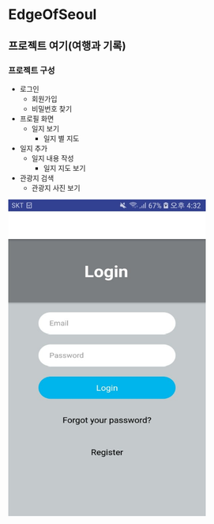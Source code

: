 # EdgeOfSeoul

## 프로젝트 여기(여행과 기록)

### 프로젝트 구성

* 로그인
  * 회원가입
  * 비밀번호 찾기
* 프로필 화면
  * 일지 보기
    * 일지 별 지도
* 일지 추가
  * 일지 내용 작성
    * 일지 지도 보기
* 관광지 검색
  * 관광지 사진 보기
  
<img src = './assets/로그인.jpg' width = '400' height = '640' />

